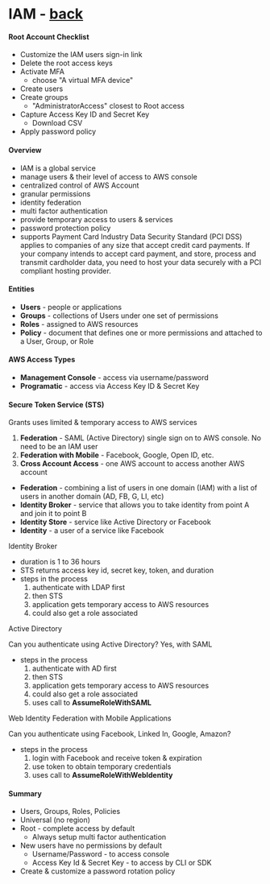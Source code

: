 # IAM - [back](README.md)

#### Root Account Checklist

* Customize the IAM users sign-in link
* Delete the root access keys
* Activate MFA
    * choose "A virtual MFA device"
* Create users
* Create groups
    * "AdministratorAccess" closest to Root access
* Capture Access Key ID and Secret Key
    * Download CSV
* Apply password policy

#### Overview

* IAM is a global service
* manage users & their level of access to AWS console
* centralized control of AWS Account
* granular permissions
* identity federation
* multi factor authentication
* provide temporary access to users & services
* password protection policy
* supports Payment Card Industry Data Security Standard (PCI DSS) applies to companies of any size that accept credit card payments. If your company intends to accept card payment, and store, process and transmit cardholder data, you need to host your data securely with a PCI compliant hosting provider.

#### Entities

* **Users** - people or applications
* **Groups** - collections of Users under one set of permissions
* **Roles** - assigned to AWS resources
* **Policy** - document that defines one or more permissions and attached to a User, Group, or Role

#### AWS Access Types

* **Management Console** - access via username/password
* **Programatic** - access via Access Key ID & Secret Key

#### Secure Token Service (STS)

Grants uses limited & temporary access to AWS services

1. **Federation** - SAML (Active Directory) single sign on to AWS console.  No need to be an IAM user
1. **Federation with Mobile** - Facebook, Google, Open ID, etc.
1. **Cross Account Access** - one AWS account to access another AWS account

* **Federation** - combining a list of users in one domain (IAM) with a list of users in another domain (AD, FB, G, LI, etc)
* **Identity Broker** - service that allows you to take identity from point A and join it to point B
* **Identity Store** - service like Active Directory or Facebook
* **Identity** - a user of a service like Facebook

Identity Broker

* duration is 1 to 36 hours
* STS returns access key id, secret key, token, and duration
* steps in the process
    1. authenticate with LDAP first
    1. then STS
    1. application gets temporary access to AWS resources
    1. could also get a role associated

Active Directory

Can you authenticate using Active Directory? Yes, with SAML
* steps in the process
    1. authenticate with AD first
    1. then STS
    1. application gets temporary access to AWS resources
    1. could also get a role associated
    1. uses call to **AssumeRoleWithSAML**

Web Identity Federation with Mobile Applications

Can you authenticate using Facebook, Linked In, Google, Amazon?
* steps in the process
    1. login with Facebook and receive token & expiration
    1. use token to obtain temporary credentials
    1. uses call to **AssumeRoleWithWebIdentity**

#### Summary

* Users, Groups, Roles, Policies
* Universal (no region)
* Root - complete access by default
    * Always setup multi factor authentication
* New users have no permissions by default
    * Username/Password - to access console
    * Access Key Id & Secret Key - to access by CLI or SDK
* Create & customize a password rotation policy
